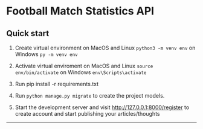Football Match Statistics API
=====


Quick start
-----------

1. Create virtual environment
   on MacOS and Linux
   ``python3 -m venv env``
   on Windows
   ``py -m venv env``
   
2. Activate virtual enviroment
   on MacOS and Linux
   ``source env/bin/activate``
   on Windows
   ``env\Scripts\activate``
   
3. Run pip install -r requirements.txt

4. Run ``python manage.py migrate`` to create the project models.


5. Start the development server and visit http://127.0.0.1:8000/register to create account 
   and start publishing your articles/thoughts
   
-----------------

